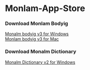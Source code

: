 # Monlam-App-Store
<h3>Download Monlam Bodyig</h3>
 <a href="https://github.com/MonlamTech/Monlam-App-Store/releases/download/v3/monlam-bodyig3.zip">Monalm bodyig v3 for Windows</a>
 <br>
 <a href="https://github.com/MonlamTech/Monalm-bodyig-windows/releases/download/v3.1/monlam-bodyig-mac-os.zip">Monlam bodyig v3 for Mac</a>
<h3>Download Monalm Dictionary</h3>
 <a href="https://github.com/MonlamTech/Monlam-App-Store/releases/download/v2/Monlam_Grand_Tibetan_Dictionary_2018.zip">Monalm Dictionary v2 for Windows</a>

 
